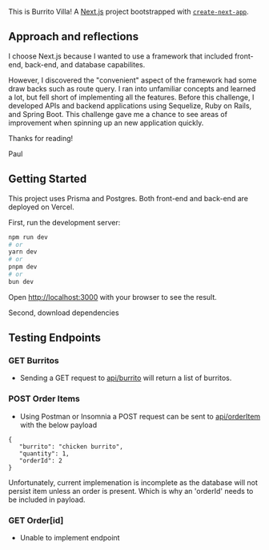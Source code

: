 This is Burrito Villa! A [Next.js](https://nextjs.org/) project bootstrapped with [`create-next-app`](https://github.com/vercel/next.js/tree/canary/packages/create-next-app).

## Approach and reflections

I choose Next.js because I wanted to use a framework that included front-end, back-end, and database capabilites. 

However, I discovered the "convenient" aspect of the framework had some draw backs such as route query. I ran into unfamiliar concepts and learned a lot, but fell short of implementing all the features. Before this challenge, I developed APIs and backend applications using Sequelize, Ruby on Rails, and Spring Boot. This challenge gave me a chance to see areas of improvement when spinning up an new application quickly.

Thanks for reading! 

Paul

## Getting Started

This project uses Prisma and Postgres. Both front-end and back-end are deployed on Vercel.

First, run the development server:

```bash
npm run dev
# or
yarn dev
# or
pnpm dev
# or
bun dev
```
Open [http://localhost:3000](http://localhost:3000) with your browser to see the result.

Second, download dependencies

## Testing Endpoints

### GET Burritos
- Sending a GET request to [api/burrito](https://burrito-villa.vercel.app/api/burrito) will return a list of burritos. 

### POST Order Items
- Using Postman or Insomnia a POST request can be sent to [api/orderItem](https://burrito-villa.vercel.app/api/orderItem) with the below payload

 ```
{
	"burrito": "chicken burrito",
	"quantity": 1,
	"orderId": 2
}
 ``` 

 Unfortunately, current implemenation is incomplete as the database will not persist item unless an order is present. Which is why an 'orderId' needs to be included in payload.  

### GET Order[id]
- Unable to implement endpoint